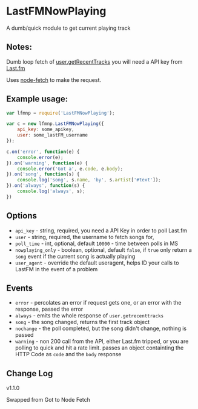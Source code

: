 # LastFMNowPlaying

A dumb/quick module to get current playing track

## Notes:

Dumb loop fetch of [user.getRecentTracks](https://www.last.fm/api/show/user.getRecentTracks) you will need a API key from [Last.fm](https://www.last.fm/api/account/create)

Uses [node-fetch](https://github.com/node-fetch/node-fetch) to make the request.

## Example usage:

```js
var lfmnp = require('LastFMNowPlaying');

var c = new lfmnp.LastFMNowPlaying({
    api_key: some_apikey,
    user: some_lastFM_username
});

c.on('error', function(e) {
    console.error(e);
}).on('warning', function(e) {
    console.error('Got a', e.code, e.body);
}).on('song', function(s) {
    console.log('song', s.name, 'by', s.artist['#text']);
}).on('always', function(s) {
    console.log('always', s);
})
```

## Options

- `api_key` - string, required, you need a API Key in order to poll Last.fm
- `user` - string, required, the username to fetch songs for,
- `poll_time` - int, optional, default `10000` - time between polls in MS
- `nowplaying_only` - boolean, optional, default `false`, if `true` only return a `song` event if the current song is actually playing
- `user_agent` - override the default useragent, helps ID your calls to LastFM in the event of a problem

## Events

- `error` - percolates an error if request gets one, or an error with the response, passed the error
- `always` - emits the whole response of `user.getrecenttracks`
- `song` - the song changed, returns the first track object
- `nochange` - the poll completed, but the song didn't change, nothing is passed
- `warning` - non 200 call from the API, either Last.fm tripped, or you are polling to quick and hit a rate limit. passes an object containting the HTTP Code as `code` and the `body` response

## Change Log

v1.1.0

Swapped from Got to Node Fetch
